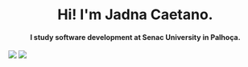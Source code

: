 <h1 align="center"> Hi! I'm Jadna Caetano.</h1>

<h4 align="center"> 
     I study software development at Senac University in Palhoça.
</h4>








<div>
     
<a href = "mailto:jadna.caetano@gmail.com"><img src="https://img.shields.io/badge/Gmail-D14836?style=for-the-badge&logo=gmail&logoColor=white" target="_blank"></a>
<a href="https://www.linkedin.com/in/jadna-caetano-b327b7233" target="_blank"><img src="https://img.shields.io/badge/-LinkedIn-%230077B5?style=for-the-badge&logo=linkedin&logoColor=white" target="_blank"></a>   
</div>
